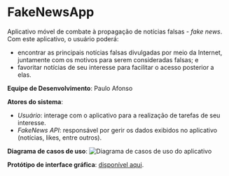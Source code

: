 # FakeNewsApp
Aplicativo móvel de combate à propagação de notícias falsas - *fake news*. Com este aplicativo, o usuário poderá: 
* encontrar as principais notícias falsas divulgadas por meio da Internet, juntamente com os motivos para serem consideradas falsas; e 
* favoritar notícias de seu interesse para facilitar o acesso posterior a elas.

**Equipe de Desenvolvimento**: Paulo Afonso

**Atores do sistema**:
* *Usuário*: interage com o aplicativo para a realização de tarefas de seu interesse.
* *FakeNews API*: responsável por gerir os dados exibidos no aplicativo (notícias, likes, entre outros).

**Diagrama de casos de uso**:
![Diagrama de casos de uso do aplicativo](https://github.com/gcc132-mis/fakenewsapp/blob/master/casos-de-uso-fakenewsapp.png)

**Protótipo de interface gráfica**: [disponível aqui](https://drive.google.com/open?id=1Y4fpzavnHOa0JBcVcv5rLwtSLsw_GZ9ZvveAACbGvKw).


